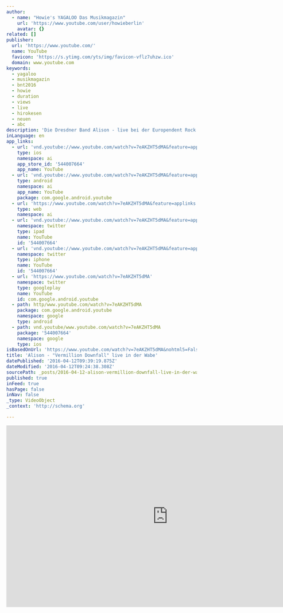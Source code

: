 ```yaml
---
author:
  - name: "Howie's YAGALOO Das Musikmagazin"
    url: 'https://www.youtube.com/user/howieberlin'
    avatar: {}
related: []
publisher:
  url: 'https://www.youtube.com/'
  name: YouTube
  favicon: 'https://s.ytimg.com/yts/img/favicon-vflz7uhzw.ico'
  domain: www.youtube.com
keywords:
  - yagaloo
  - musikmagazin
  - bnt2016
  - howie
  - duration
  - views
  - live
  - hirokesen
  - neuen
  - abc
description: 'Die Dresdner Band Alison - live bei der Europendent Rock Night der BMA in der Wabe Berlin - mit "Vermillion Downfall". ***** ► Jetzt Abonnieren: http://bit.ly/1E8SxTX ► Finde uns auf Facebook: https://www.facebook.com/yagaloo.TV ► Folge uns auf Twitter: https://twitter.com/yagalooTV ► Website: http://www.yagaloo.com/ *****'
inLanguage: en
app_links:
  - url: 'vnd.youtube://www.youtube.com/watch?v=7eAKZHT5dMA&feature=applinks'
    type: ios
    namespace: ai
    app_store_id: '544007664'
    app_name: YouTube
  - url: 'vnd.youtube://www.youtube.com/watch?v=7eAKZHT5dMA&feature=applinks'
    type: android
    namespace: ai
    app_name: YouTube
    package: com.google.android.youtube
  - url: 'https://www.youtube.com/watch?v=7eAKZHT5dMA&feature=applinks'
    type: web
    namespace: ai
  - url: 'vnd.youtube://www.youtube.com/watch?v=7eAKZHT5dMA&feature=applinks'
    namespace: twitter
    type: ipad
    name: YouTube
    id: '544007664'
  - url: 'vnd.youtube://www.youtube.com/watch?v=7eAKZHT5dMA&feature=applinks'
    namespace: twitter
    type: iphone
    name: YouTube
    id: '544007664'
  - url: 'https://www.youtube.com/watch?v=7eAKZHT5dMA'
    namespace: twitter
    type: googleplay
    name: YouTube
    id: com.google.android.youtube
  - path: http/www.youtube.com/watch?v=7eAKZHT5dMA
    package: com.google.android.youtube
    namespace: google
    type: android
  - path: vnd.youtube/www.youtube.com/watch?v=7eAKZHT5dMA
    package: '544007664'
    namespace: google
    type: ios
isBasedOnUrl: 'https://www.youtube.com/watch?v=7eAKZHT5dMA&nohtml5=False'
title: 'Alison - "Vermillion Downfall" live in der Wabe'
datePublished: '2016-04-12T09:39:19.875Z'
dateModified: '2016-04-12T09:24:38.308Z'
sourcePath: _posts/2016-04-12-alison-vermillion-downfall-live-in-der-wabe.md
published: true
inFeed: true
hasPage: false
inNav: false
_type: VideoObject
_context: 'http://schema.org'

---
```

<iframe src="https://cdn.embedly.com/widgets/media.html?src=https%3A%2F%2Fwww.youtube.com%2Fembed%2F7eAKZHT5dMA%3Ffeature%3Doembed&amp;url=https%3A%2F%2Fwww.youtube.com%2Fwatch%3Fv%3D7eAKZHT5dMA%26nohtml5%3DFalse&amp;image=https%3A%2F%2Fi.ytimg.com%2Fvi%2F7eAKZHT5dMA%2Fhqdefault.jpg&amp;key=b7d04c9b404c499eba89ee7072e1c4f7&amp;type=text%2Fhtml&amp;schema=youtube" width="854" height="480" scrolling="no" frameborder="0" allowfullscreen="allowfullscreen" style=""></iframe>